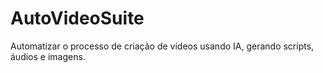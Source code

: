 # AutoVideoSuite
Automatizar o processo de criação de vídeos usando IA, gerando scripts, áudios e imagens.
